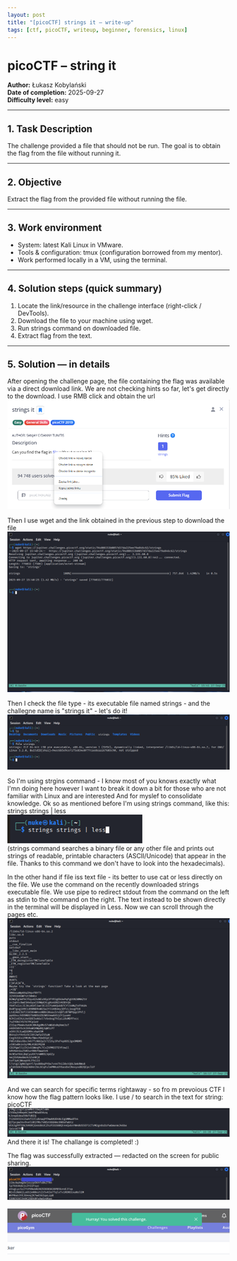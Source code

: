 ```yaml
---
layout: post
title: "[picoCTF] strings it – write-up"
tags: [ctf, picoCTF, writeup, beginner, forensics, linux]
---
```


# picoCTF – string it  
**Author:** Łukasz Kobylański  
**Date of completion:** 2025-09-27  
**Difficulty level:** easy

---

## 1. Task Description
The challenge provided a file that should not be run. The goal is to obtain the flag from the file without running it.

---

## 2. Objective
Extract the flag from the provided file without running the file.

---

## 3. Work environment
- System: latest Kali Linux in VMware.
- Tools & configuration: tmux (configuration borrowed from my mentor).
- Work performed locally in a VM, using the terminal.

---

## 4. Solution steps (quick summary)
1. Locate the link/resource in the challenge interface (right-click / DevTools).
2. Download the file to your machine using wget.
3. Run strings command on downloaded file.
4. Extract flag from the text.

---

## 5. Solution — in details
After opening the challenge page, the file containing the flag was available via a direct download link. We are not checking hints so far, let's get directly to the download.
I use RMB click and obtain the url
![Screenshot – hint / link](/assets/img/ctf-2025-strings-it/get-url.png)  

Then I use wget and the link obtained in the previous step to download the file
![Screenshot – hint / link](assets/img/ctf-2025-strings-it/download-file.png)  

Then I check the file type - its executable file named strings - and the challegne name is "strings it" - let's do it!
![Screenshot – hint / link](/assets/img/ctf-2025-strings-it/file-strings.png)  

So I'm using strgins command - I know most of you knows exactly what I'mn doing here however I want to break it down a bit for those who are not familiar with Linux and are interested
And for myslef to consolidate knowledge. Ok so as mentioned before I'm using strings command, like this: strings strings | less  
![Screenshot – hint / link](/assets/img/ctf-2025-strings-it/ls-strings-less.png)  
(strings command searches a binary file or any other file and prints out strings of readable, printable characters (ASCII/Unicode) that appear in the file. Thanks to this command we don't have to look into the hexadecimals).

In the other hand if file iss text file - its better to use cat or less directly on the file.
We use the command on the recently downloaded strings executable file. We use pipe to redirect stdout from the command on the left as stdin to the command on the right. 
The text instead to be shown directly in the terminal will be displayed in Less. Now we can scroll through the pages etc.
![Screenshot – hint / link](/assets/img/ctf-2025-strings-it/less_dislpayed.png)  

And we can search for specific terms rightaway - so fro m prevoious CTF I know how the flag pattern looks like. I use / to search in the text for string: picoCTF
![Screenshot – hint / link](/assets/img/ctf-2025-strings-it/search-the-text.png)  
And there it is! The challange is completed! :) 

The flag was successfully extracted — redacted on the screen for public sharing.
![Screenshot – hint / link](/assets/img/ctf-2025-strings-it/theFlag.png)  

![Screenshot – hint / link](/assets/img/ctf-2025-strings-it/win.png)  



